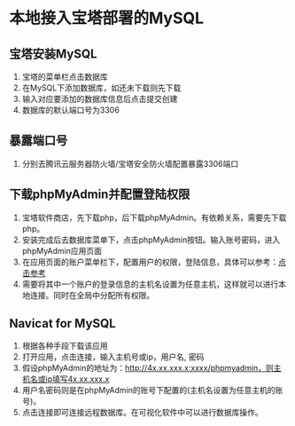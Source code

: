 # 本地接入宝塔部署的MySQL

## 宝塔安装MySQL
1. 宝塔的菜单栏点击数据库
2. 在MySQL下添加数据库，如还未下载则先下载
3. 输入对应要添加的数据库信息后点击提交创建
4. 数据库的默认端口号为3306

## 暴露端口号
1. 分别去腾讯云服务器防火墙/宝塔安全防火墙配置暴露3306端口

## 下载phpMyAdmin并配置登陆权限
1. 宝塔软件商店，先下载php，后下载phpMyAdmin。有依赖关系，需要先下载php。
2. 安装完成后去数据库菜单下，点击phpMyAdmin按钮。输入账号密码，进入phpMyAdmin应用页面
3. 在应用页面的账户菜单栏下，配置用户的权限，登陆信息，具体可以参考：[点击参考](https://cloud.cmy.cn/news/article/20118.html)
4. 需要将其中一个账户的登录信息的主机名设置为任意主机，这样就可以进行本地连接。同时在全局中分配所有权限。

## Navicat for MySQL

1. 根据各种手段下载该应用
2. 打开应用，点击连接，输入主机号或ip，用户名, 密码
3. 假设phpMyAdmin的地址为：http://4x.xx.xxx.x:xxxx/phpmyadmin，则主机名或ip填写4x.xx.xxx.x
4. 用户名密码则是在phpMyAdmin的账号下配置的(主机名设置为任意主机的账号)。
5. 点击连接即可连接远程数据库。在可视化软件中可以进行数据库操作。